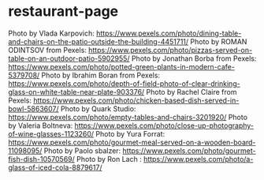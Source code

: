 # restaurant-page






Photo by Vlada Karpovich: https://www.pexels.com/photo/dining-table-and-chairs-on-the-patio-outside-the-building-4451711/
Photo by ROMAN ODINTSOV from Pexels: https://www.pexels.com/photo/pizzas-served-on-table-on-an-outdoor-patio-5902955/
Photo by Jonathan Borba from Pexels: https://www.pexels.com/photo/potted-green-plants-in-modern-cafe-5379708/
Photo by Ibrahim Boran from Pexels: https://www.pexels.com/photo/depth-of-field-photo-of-clear-drinking-glass-on-white-table-near-plate-903376/
Photo by Rachel Claire from Pexels: https://www.pexels.com/photo/chicken-based-dish-served-in-bowl-5863607/
Photo by Quark Studio: https://www.pexels.com/photo/empty-tables-and-chairs-3201920/
Photo by Valeria Boltneva: https://www.pexels.com/photo/close-up-photography-of-wine-glasses-1123260/
Photo by Yura Forrat: https://www.pexels.com/photo/gourmet-meal-served-on-a-wooden-board-11098095/
Photo by Paolo sbalzer: https://www.pexels.com/photo/gourmet-fish-dish-10570569/
Photo by Ron Lach : https://www.pexels.com/photo/a-glass-of-iced-cola-8879617/